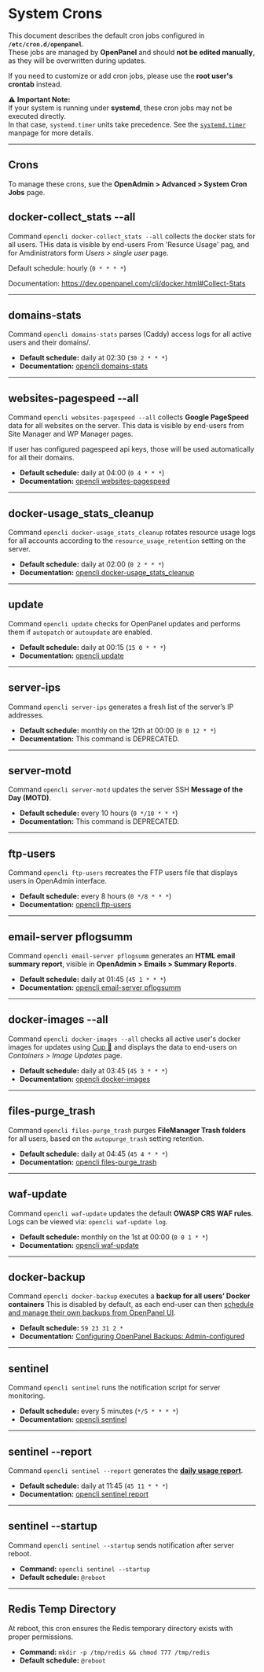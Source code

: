 # System Crons

This document describes the default cron jobs configured in **`/etc/cron.d/openpanel`**.  
These jobs are managed by **OpenPanel** and should **not be edited manually**, as they will be overwritten during updates.  

If you need to customize or add cron jobs, please use the **root user's crontab** instead.  

⚠️ **Important Note:**  
If your system is running under **systemd**, these cron jobs may not be executed directly.  
In that case, `systemd.timer` units take precedence. See the [`systemd.timer`](https://www.freedesktop.org/software/systemd/man/systemd.timer.html) manpage for more details.

---

## Crons

To manage these crons, sue the **OpenAdmin > Advanced > System Cron Jobs** page.



## docker-collect_stats --all
Command `opencli docker-collect_stats --all` collects the docker stats for all users. THis data is visible by end-users From 'Resurce Usage' pag, and for Amdinistrators form *Users > single user*  page.

Default schedule: hourly (`0 * * * *`)

Documentation: https://dev.openpanel.com/cli/docker.html#Collect-Stats


---

## domains-stats
Command `opencli domains-stats` parses (Caddy) access logs for all active users and their domains/.

- **Default schedule:** daily at 02:30 (`30 2 * * *`)  
- **Documentation:** [opencli domains-stats](https://dev.openpanel.com/cli/domains.html#Parse-domain-access-logs)

---

## websites-pagespeed --all
Command `opencli websites-pagespeed --all` collects **Google PageSpeed** data for all websites on the server. This data is visible by end-users from Site Manager and WP Manager pages.

If user has configured pagespeed api keys, those will be used automatically for all their domains.

- **Default schedule:** daily at 04:00 (`0 4 * * *`)  
- **Documentation:** [opencli websites-pagespeed](https://dev.openpanel.com/cli/websites.html#PageSpeed)

---

## docker-usage_stats_cleanup
Command `opencli docker-usage_stats_cleanup` rotates resource usage logs for all accounts according to the `resource_usage_retention` setting on the server.

- **Default schedule:** daily at 02:00 (`0 2 * * *`)  
- **Documentation:** [opencli docker-usage_stats_cleanup](https://dev.openpanel.com/cli/docker.html#Usage-Stats-Cleanup)

---

## update
Command `opencli update` checks for OpenPanel updates and performs them if `autopatch` or `autoupdate` are enabled.

- **Default schedule:** daily at 00:15 (`15 0 * * *`)  
- **Documentation:** [opencli update](https://dev.openpanel.com/cli/update.html)

---

## server-ips
Command `opencli server-ips` generates a fresh list of the server’s IP addresses.

- **Default schedule:** monthly on the 12th at 00:00 (`0 0 12 * *`)  
- **Documentation:** This command is DEPRECATED.

---

## server-motd
Command `opencli server-motd` updates the server SSH **Message of the Day (MOTD)**.

- **Default schedule:** every 10 hours (`0 */10 * * *`)  
- **Documentation:** This command is DEPRECATED.

---

## ftp-users
Command `opencli ftp-users` recreates the FTP users file that displays users in OpenAdmin interface.

- **Default schedule:** every 8 hours (`0 */8 * * *`)  
- **Documentation:** [opencli ftp-users](https://dev.openpanel.com/cli/ftp.html#Users)

---

## email-server pflogsumm
Command `opencli email-server pflogsumm` generates an **HTML email summary report**, visible in **OpenAdmin > Emails > Summary Reports**.

- **Default schedule:** daily at 01:45 (`45 1 * * *`)  
- **Documentation:** [opencli email-server pflogsumm](https://dev.openpanel.com/cli/email.html#pflogsumm)

---

## docker-images --all
Command `opencli docker-images --all` checks all active user's docker images for updates using [Cup 🥤](https://github.com/sergi0g/cup) and displays the data to end-users on *Containers > Image Updates* page.

- **Default schedule:** daily at 03:45 (`45 3 * * *`)  
- **Documentation:** [opencli docker-images](https://dev.openpanel.com/cli/docker.html#Images)

---

## files-purge_trash
Command `opencli files-purge_trash` purges **FileManager Trash folders** for all users, based on the `autopurge_trash` setting retention.

- **Default schedule:** daily at 04:45 (`45 4 * * *`)  
- **Documentation:** [opencli files-purge_trash](https://dev.openpanel.com/cli/files.html#Purge-Trash)

---

## waf-update
Command `opencli waf-update` updates the default **OWASP CRS WAF rules**. Logs can be viewed via: `opencli waf-update log`.

- **Default schedule:** monthly on the 1st at 00:00 (`0 0 1 * *`)  
- **Documentation:** [opencli waf-update](https://dev.openpanel.com/cli/waf.html#Update)

---

## docker-backup
Command `opencli docker-backup` executes a **backup for all users’ Docker containers** This is disabled by default, as each end-user can then [schedule and manage their own backups from OpenPanel UI](https://openpanel.com/docs/panel/files/backups/).

- **Default schedule:** `59 23 31 2 *`  
- **Documentation:** [Configuring OpenPanel Backups: Admin-configured](https://openpanel.com/docs/articles/backups/comfiguring-backups/#1-admin-configured)

---

## sentinel
Command `opencli sentinel` runs the notification script for server monitoring.

- **Default schedule:** every 5 minutes (`*/5 * * * *`)  
- **Documentation:** [opencli sentinel](https://dev.openpanel.com/cli/sentinel.html)

---

## sentinel --report
Command `opencli sentinel --report` generates the [**daily usage report**](/docs/admin/settings/notifications).

- **Default schedule:** daily at 11:45 (`45 11 * * *`)
- **Documentation:** [opencli sentinel report](https://openpanel.com/docs/admin/settings/notifications)

---

## sentinel --startup
Command `opencli sentinel --startup` sends notification after server reboot.

- **Command:** `opencli sentinel --startup`
- **Default schedule:** `@reboot`

---

## Redis Temp Directory
At reboot, this cron ensures the Redis temporary directory exists with proper permissions.

- **Command:** `mkdir -p /tmp/redis && chmod 777 /tmp/redis`
- **Default schedule:** `@reboot`
